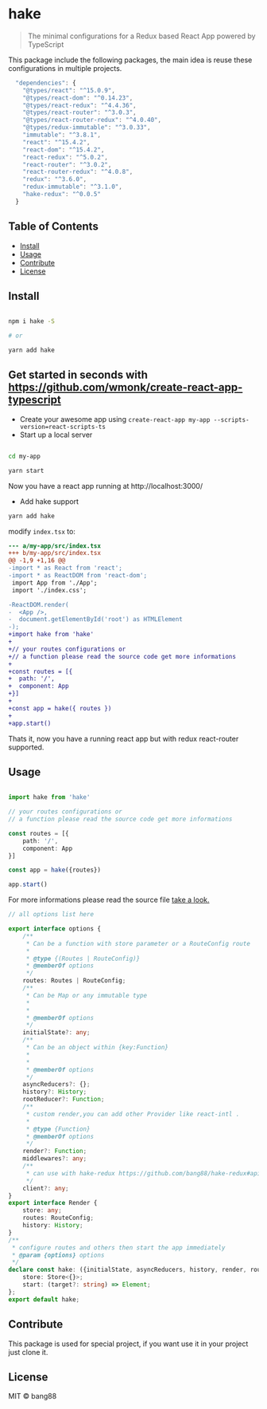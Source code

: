 # hake

> The minimal configurations for a Redux based React App powered by TypeScript

This package include the following packages, the main idea is reuse these configurations in multiple projects.

```js
  "dependencies": {
    "@types/react": "^15.0.9",
    "@types/react-dom": "^0.14.23",
    "@types/react-redux": "^4.4.36",
    "@types/react-router": "^3.0.3",
    "@types/react-router-redux": "^4.0.40",
    "@types/redux-immutable": "^3.0.33",
    "immutable": "^3.8.1",
    "react": "^15.4.2",
    "react-dom": "^15.4.2",
    "react-redux": "^5.0.2",
    "react-router": "^3.0.2",
    "react-router-redux": "^4.0.8",
    "redux": "^3.6.0",
    "redux-immutable": "^3.1.0",
    "hake-redux": "^0.0.5"
  }
```

## Table of Contents

- [Install](#install)
- [Usage](#usage)
- [Contribute](#contribute)
- [License](#license)

## Install

```sh

npm i hake -S 

# or

yarn add hake

```

## Get started in seconds with https://github.com/wmonk/create-react-app-typescript

- Create your awesome app using `create-react-app my-app --scripts-version=react-scripts-ts`
- Start up a local server

```sh

cd my-app

yarn start

```

Now you have a react app running at http://localhost:3000/

- Add hake support

```sh
yarn add hake
```
modify `index.tsx` to:

```diff
--- a/my-app/src/index.tsx
+++ b/my-app/src/index.tsx
@@ -1,9 +1,16 @@
-import * as React from 'react';
-import * as ReactDOM from 'react-dom';
 import App from './App';
 import './index.css';

-ReactDOM.render(
-  <App />,
-  document.getElementById('root') as HTMLElement
-);
+import hake from 'hake'
+
+// your routes configurations or
+// a function please read the source code get more informations
+
+const routes = [{
+  path: '/',
+  component: App
+}]
+
+const app = hake({ routes })
+
+app.start()

```

Thats it, now you have a running react app but with redux react-router supported.

## Usage

```ts

import hake from 'hake'

// your routes configurations or 
// a function please read the source code get more informations

const routes = [{
    path: '/',
    component: App
}]

const app = hake({routes})

app.start()

```

For more informations please read the source file [take a look. ](./src/index.tsx)

```ts
// all options list here

export interface options {
    /**
     * Can be a function with store parameter or a RouteConfig route
     *
     * @type {(Routes | RouteConfig)}
     * @memberOf options
     */
    routes: Routes | RouteConfig;
    /**
     * Can be Map or any immutable type
     *
     *
     * @memberOf options
     */
    initialState?: any;
    /**
     * Can be an object within {key:Function}
     *
     *
     * @memberOf options
     */
    asyncReducers?: {};
    history?: History;
    rootReducer?: Function;
    /**
     * custom render,you can add other Provider like react-intl .
     *
     * @type {Function}
     * @memberOf options
     */
    render?: Function;
    middlewares?: any;
    /**
     * can use with hake-redux https://github.com/bang88/hake-redux#api
     */
    client?: any;
}
export interface Render {
    store: any;
    routes: RouteConfig;
    history: History;
}
/**
 * configure routes and others then start the app immediately
 * @param {options} options
 */
declare const hake: ({initialState, asyncReducers, history, render, routes, rootReducer, middlewares, client}: options) => {
    store: Store<{}>;
    start: (target?: string) => Element;
};
export default hake;


```


## Contribute

This package is used for special project, if you want use it in your project just clone it.

## License

MIT © bang88
